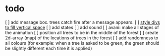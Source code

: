 # todo

[ ] add message box. trees catch fire after a message appears.
[ ] [style divs to fill vertical space](https://stackoverflow.com/questions/90178/make-a-div-fill-the-height-of-the-remaining-screen-space)
[ ] add states
[ ] add sound
[ ] avani: make all stages of the animation
[ ] position all trees to be in the middle of the forest
[ ] create 2d-array (map) of the locations of trees in the forest
[ ] add randomness to all colours (for example: when a tree is asked to be green, the green should be slightly different each time it is applied)